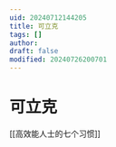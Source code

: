 ```yaml
---
uid: 20240712144205
title: 可立克
tags: []
author: 
draft: false
modified: 20240726200701
---
```


# 可立克

[[高效能人士的七个习惯]]